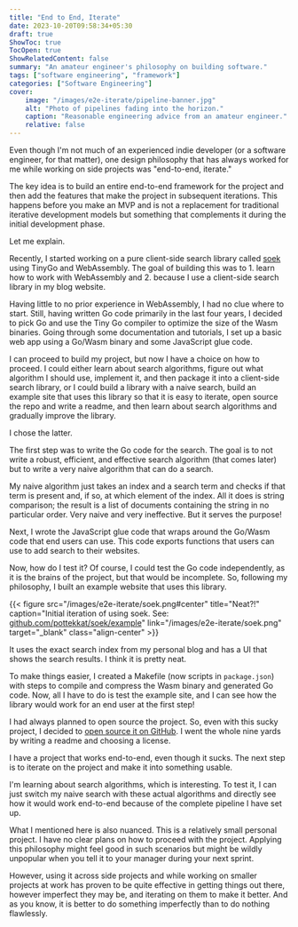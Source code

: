 ```yaml
---
title: "End to End, Iterate"
date: 2023-10-20T09:58:34+05:30
draft: true
ShowToc: true
TocOpen: true
ShowRelatedContent: false
summary: "An amateur engineer's philosophy on building software."
tags: ["software engineering", "framework"]
categories: ["Software Engineering"]
cover:
    image: "/images/e2e-iterate/pipeline-banner.jpg"
    alt: "Photo of pipelines fading into the horizon."
    caption: "Reasonable engineering advice from an amateur engineer."
    relative: false
---
```


Even though I'm not much of an experienced indie developer (or a software engineer, for that matter), one design philosophy that has always worked for me while working on side projects was "end-to-end, iterate."

The key idea is to build an entire end-to-end framework for the project and then add the features that make the project in subsequent iterations. This happens before you make an MVP and is not a replacement for traditional iterative development models but something that complements it during the initial development phase.

Let me explain.

Recently, I started working on a pure client-side search library called [soek](https://github.com/pottekkat/soek) using TinyGo and WebAssembly. The goal of building this was to 1. learn how to work with WebAssembly and 2. because I use a client-side search library in my blog website.

Having little to no prior experience in WebAssembly, I had no clue where to start. Still, having written Go code primarily in the last four years, I decided to pick Go and use the Tiny Go compiler to optimize the size of the Wasm binaries. Going through some documentation and tutorials, I set up a basic web app using a Go/Wasm binary and some JavaScript glue code.

I can proceed to build my project, but now I have a choice on how to proceed. I could either learn about search algorithms, figure out what algorithm I should use, implement it, and then package it into a client-side search library, or I could build a library with a naive search, build an example site that uses this library so that it is easy to iterate, open source the repo and write a readme, and then learn about search algorithms and gradually improve the library.

I chose the latter.

The first step was to write the Go code for the search. The goal is to not write a robust, efficient, and effective search algorithm (that comes later) but to write a very naive algorithm that can do a search.

My naive algorithm just takes an index and a search term and checks if that term is present and, if so, at which element of the index. All it does is string comparison; the result is a list of documents containing the string in no particular order. Very naive and very ineffective. But it serves the purpose!

Next, I wrote the JavaScript glue code that wraps around the Go/Wasm code that end users can use. This code exports functions that users can use to add search to their websites.

Now, how do I test it? Of course, I could test the Go code independently, as it is the brains of the project, but that would be incomplete. So, following my philosophy, I built an example website that uses this library.

{{< figure src="/images/e2e-iterate/soek.png#center" title="Neat?!" caption="Initial iteration of using soek. See: [github.com/pottekkat/soek/example](https://github.com/pottekkat/soek/tree/master/example)" link="/images/e2e-iterate/soek.png" target="_blank" class="align-center" >}}

It uses the exact search index from my personal blog and has a UI that shows the search results. I think it is pretty neat.

To make things easier, I created a Makefile (now scripts in `package.json`) with steps to compile and compress the Wasm binary and generated Go code. Now, all I have to do is test the example site, and I can see how the library would work for an end user at the first step!

I had always planned to open source the project. So, even with this sucky project, I decided to [open source it on GitHub](https://github.com/pottekkat/soek). I went the whole nine yards by writing a readme and choosing a license.

I have a project that works end-to-end, even though it sucks. The next step is to iterate on the project and make it into something usable.

I'm learning about search algorithms, which is interesting. To test it, I can just switch my naive search with these actual algorithms and directly see how it would work end-to-end because of the complete pipeline I have set up.

What I mentioned here is also nuanced. This is a relatively small personal project. I have no clear plans on how to proceed with the project. Applying this philosophy might feel good in such scenarios but might be wildly unpopular when you tell it to your manager during your next sprint.

However, using it across side projects and while working on smaller projects at work has proven to be quite effective in getting things out there, however imperfect they may be, and iterating on them to make it better. And as you know, it is better to do something imperfectly than to do nothing flawlessly.

